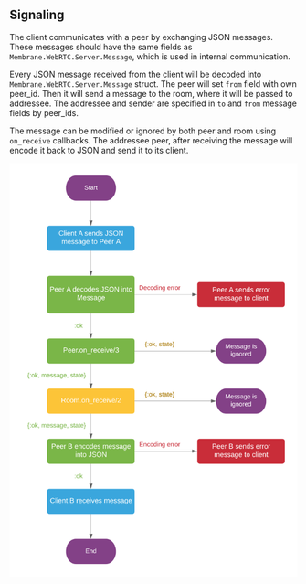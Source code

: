## Signaling

The client communicates with a peer by exchanging JSON messages. These messages should have the same
fields as `Membrane.WebRTC.Server.Message`, which is used in internal communication.

Every JSON message received from the client will be decoded into `Membrane.WebRTC.Server.Message`
struct. The peer will set `from` field with own peer_id. Then it will send a message to the room, 
where it will be passed to addressee. The addressee and sender are specified in `to` and `from` 
message fields by peer_ids.

The message can be modified or ignored by both peer and room using `on_receive` callbacks.
The addressee peer, after receiving the message will encode it back to JSON and send it to 
its client.

![](assets/images/signal.png)
